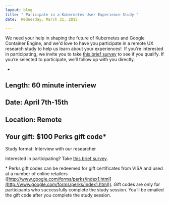 ```yaml
---
layout: blog
title: " Paricipate in a Kubernetes User Experience Study "
date:  Wednesday, March 31, 2015 

---
```

We need your help in shaping the future of Kubernetes and Google Container Engine, and we'd love to have you participate in a remote UX research study to help us learn about your experiences!&nbsp; If you're interested in participating, we invite you to take [this brief survey](http://goo.gl/AXFFMs) to see if you qualify. If you’re selected to participate, we’ll follow up with you directly.

  
- 
Length: 60 minute interview
- 
Date: April 7th-15th
- 
Location: Remote 
- 
Your gift: $100 Perks gift code\*
- 
Study format: Interview with our researcher
  

Interested in participating? Take [this brief survey](http://goo.gl/AXFFMs).

  

\* Perks gift codes can be redeemed for gift certificates from VISA and used at a number of online retailers ([http://www.google.com/forms/perks/index1.html](http://www.google.com/forms/perks/index1.html)). Gift codes are only for participants who successfully complete the study session. You’ll be emailed the gift code after you complete the study session.
